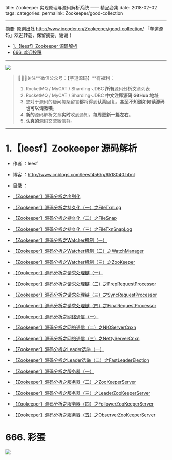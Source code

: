 title: Zookeeper 实现原理与源码解析系统 —— 精品合集
date: 2018-02-02
tags:
categories:
permalink: Zookeeper/good-collection

-------

摘要: 原创出处 http://www.iocoder.cn/Zookeeper/good-collection/ 「芋道源码」欢迎转载，保留摘要，谢谢！

- [1.【leesf】Zookeeper 源码解析](http://www.iocoder.cn/Zookeeper/good-collection/)
- [666. 欢迎投稿](http://www.iocoder.cn/Zookeeper/good-collection/)

-------

![](http://www.iocoder.cn/images/common/wechat_mp_2018_05_18.jpg)

> 🙂🙂🙂关注**微信公众号：【芋道源码】**有福利：
> 1. RocketMQ / MyCAT / Sharding-JDBC **所有**源码分析文章列表
> 2. RocketMQ / MyCAT / Sharding-JDBC **中文注释源码 GitHub 地址**
> 3. 您对于源码的疑问每条留言**都**将得到**认真**回复。**甚至不知道如何读源码也可以请教噢**。
> 4. **新的**源码解析文章**实时**收到通知。**每周更新一篇左右**。  
> 5. **认真的**源码交流微信群。

-------

# 1.【leesf】Zookeeper 源码解析

* 作者 ：leesf
* 博客 ：http://www.cnblogs.com/leesf456/p/6518040.html
* 目录 ：

* [【Zookeeper】源码分析之序列化](http://www.cnblogs.com/leesf456/p/6278853.html)
* [【Zookeeper】源码分析之持久化（一）之FileTxnLog](http://www.cnblogs.com/leesf456/p/6279956.html)
* [【Zookeeper】源码分析之持久化（二）之FileSnap](http://www.cnblogs.com/leesf456/p/6285014.html)
* [【Zookeeper】源码分析之持久化（三）之FileTxnSnapLog](http://www.cnblogs.com/leesf456/p/6285703.html)
* [【Zookeeper】源码分析之Watcher机制（一）](http://www.cnblogs.com/leesf456/p/6286827.html)
* [【Zookeeper】源码分析之Watcher机制（二）之WatchManager](http://www.cnblogs.com/leesf456/p/6288709.html)
* [【Zookeeper】源码分析之Watcher机制（三）之ZooKeeper](http://www.cnblogs.com/leesf456/p/6291004.html)
* [【Zookeeper】源码分析之请求处理链（一）](http://www.cnblogs.com/leesf456/p/6410793.html)
* [【Zookeeper】源码分析之请求处理链（二）之PrepRequestProcessor](http://www.cnblogs.com/leesf456/p/6412843.html)
* [【Zookeeper】源码分析之请求处理链（三）之SyncRequestProcessor](http://www.cnblogs.com/leesf456/p/6438411.html)
* [【Zookeeper】源码分析之请求处理链（四）之FinalRequestProcessor](http://www.cnblogs.com/leesf456/p/6472496.html)
* [【Zookeeper】源码分析之网络通信（一）](http://www.cnblogs.com/leesf456/p/6477815.html)
* [【Zookeeper】源码分析之网络通信（二）之NIOServerCnxn](http://www.cnblogs.com/leesf456/p/6484780.html)
* [【Zookeeper】源码分析之网络通信（三）之NettyServerCnxn](http://www.cnblogs.com/leesf456/p/6486454.html)
* [【Zookeeper】源码分析之Leader选举（一）](http://www.cnblogs.com/leesf456/p/6494290.html)
* [【Zookeeper】源码分析之Leader选举（二）之FastLeaderElection](http://www.cnblogs.com/leesf456/p/6508185.html)
* [【Zookeeper】源码分析之服务器（一）](http://www.cnblogs.com/leesf456/p/6514897.html)
* [【Zookeeper】源码分析之服务器（二）之ZooKeeperServer](http://www.cnblogs.com/leesf456/p/6515105.html)
* [【Zookeeper】源码分析之服务器（三）之LeaderZooKeeperServer](http://www.cnblogs.com/leesf456/p/6516805.html)
* [【Zookeeper】源码分析之服务器（四）之FollowerZooKeeperServer](http://www.cnblogs.com/leesf456/p/6517058.html)
* [【Zookeeper】源码分析之服务器（五）之ObserverZooKeeperServer](http://www.cnblogs.com/leesf456/p/6517945.html)

# 666. 彩蛋

![](http://www.iocoder.cn/images/common/zsxq/01.png)

